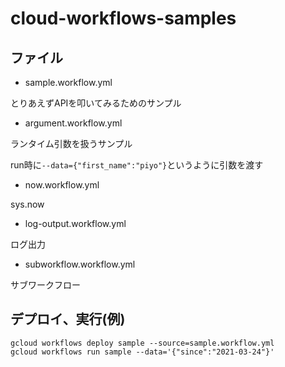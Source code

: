 # cloud-workflows-samples


## ファイル
- sample.workflow.yml

とりあえずAPIを叩いてみるためのサンプル

- argument.workflow.yml

ランタイム引数を扱うサンプル

run時に`--data={"first_name":"piyo"}`というように引数を渡す

- now.workflow.yml

sys.now

- log-output.workflow.yml

ログ出力

- subworkflow.workflow.yml

サブワークフロー

## デプロイ、実行(例)

```
gcloud workflows deploy sample --source=sample.workflow.yml
gcloud workflows run sample --data='{"since":"2021-03-24"}'
```

